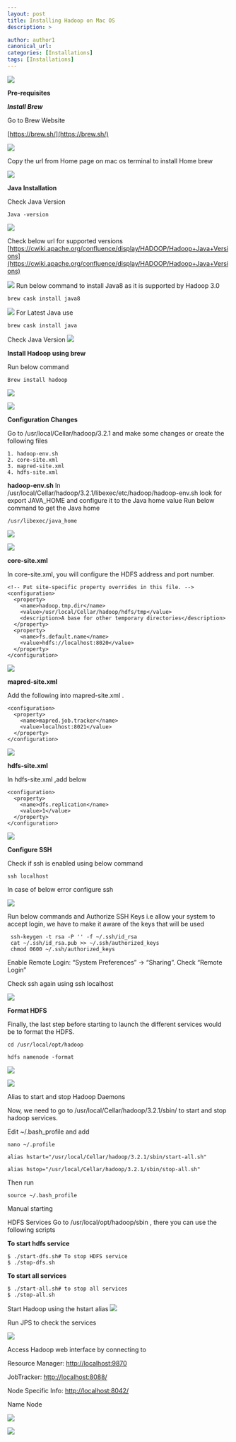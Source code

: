 ```yaml
---
layout: post
title: Installing Hadoop on Mac OS
description: >

author: author1
canonical_url:
categories: [Installations]
tags: [Installations]
---
```

![](/BeerAndDiapers.ai/images/installingHadoppOnMacos/21.png)

**Pre-requisites**

***Install Brew***

Go to Brew Website

[https://brew.sh/](https://brew.sh/)

![](/BeerAndDiapers.ai/images/installingHadoppOnMacos/1.png)

Copy the url from Home page on mac os terminal to install Home brew

![](/BeerAndDiapers.ai/images/installingHadoppOnMacos/2.png)


**Java Installation**

Check Java Version
```
Java -version
```
![](/BeerAndDiapers.ai/images/installingHadoppOnMacos/3.png)


Check below url for supported versions
[https://cwiki.apache.org/confluence/display/HADOOP/Hadoop+Java+Versions](https://cwiki.apache.org/confluence/display/HADOOP/Hadoop+Java+Versions)

![](/BeerAndDiapers.ai/images/installingHadoppOnMacos/4.png)
Run below command to install Java8 as it is supported by Hadoop 3.0
```
brew cask install java8
```
![](/BeerAndDiapers.ai/images/installingHadoppOnMacos/5.png)
For Latest Java use

```
brew cask install java
```
Check Java Version
![](/BeerAndDiapers.ai/images/installingHadoppOnMacos/6.png)


**Install Hadoop using brew**

Run below command
```
Brew install hadoop
```


![](/BeerAndDiapers.ai/images/installingHadoppOnMacos/7.png)

![](/BeerAndDiapers.ai/images/installingHadoppOnMacos/8.png)

**Configuration Changes**

Go to  /usr/local/Cellar/hadoop/3.2.1 and make some changes or create the following files

	1. hadoop-env.sh
	2. core-site.xml
	3. mapred-site.xml
	4. hdfs-site.xml

**hadoop-env.sh**
In  /usr/local/Cellar/hadoop/3.2.1/libexec/etc/hadoop/hadoop-env.sh  look for export JAVA_HOME and configure it to the Java home value
Run below command to get the Java home

    /usr/libexec/java_home



![](/BeerAndDiapers.ai/images/installingHadoppOnMacos/9.png)

![](/BeerAndDiapers.ai/images/installingHadoppOnMacos/10.png)


**core-site.xml**

In core-site.xml, you will configure the HDFS address and port number.
```
<!-- Put site-specific property overrides in this file. -->
<configuration>
  <property>
    <name>hadoop.tmp.dir</name>
    <value>/usr/local/Cellar/hadoop/hdfs/tmp</value>
    <description>A base for other temporary directories</description>             
  </property>
  <property>
    <name>fs.default.name</name>
    <value>hdfs://localhost:8020</value>
  </property>
</configuration>
```

![](/BeerAndDiapers.ai/images/installingHadoppOnMacos/11.png)



**mapred-site.xml**


Add the following into mapred-site.xml .
```
<configuration>
  <property>
    <name>mapred.job.tracker</name>
    <value>localhost:8021</value>
  </property>
</configuration>
```

![](/BeerAndDiapers.ai/images/installingHadoppOnMacos/12.png)


**hdfs-site.xml**

In hdfs-site.xml ,add below
```
<configuration>
  <property>
    <name>dfs.replication</name>
    <value>1</value>
  </property>
</configuration>
```
![](/BeerAndDiapers.ai/images/installingHadoppOnMacos/13.png)


**Configure SSH**

Check if ssh is enabled using below command

    ssh localhost

In case of below error configure ssh

![](/BeerAndDiapers.ai/images/installingHadoppOnMacos/14.png)

Run below commands and Authorize SSH Keys i.e allow your system to accept login, we have to make it aware of the keys that will be used
```
 ssh-keygen -t rsa -P '' -f ~/.ssh/id_rsa
 cat ~/.ssh/id_rsa.pub >> ~/.ssh/authorized_keys
 chmod 0600 ~/.ssh/authorized_keys
```
Enable Remote Login: “System Preferences” -> “Sharing”. Check “Remote Login”

Check ssh again using ssh localhost

![](/BeerAndDiapers.ai/images/installingHadoppOnMacos/15.png)


**Format HDFS**

Finally, the last step before starting to launch the different services would be to format the HDFS.

    cd /usr/local/opt/hadoop

    hdfs namenode -format

![](/BeerAndDiapers.ai/images/installingHadoppOnMacos/16.png)

![](/BeerAndDiapers.ai/images/installingHadoppOnMacos/17.png)

Alias to start and stop Hadoop Daemons

Now, we need to go to /usr/local/Cellar/hadoop/3.2.1/sbin/ to start and stop hadoop services.

Edit ~/.bash_profile and add
```
nano ~/.profile

alias hstart="/usr/local/Cellar/hadoop/3.2.1/sbin/start-all.sh"

alias hstop="/usr/local/Cellar/hadoop/3.2.1/sbin/stop-all.sh"
```
Then run
```
source ~/.bash_profile
```

Manual starting

HDFS Services
Go to /usr/local/opt/hadoop/sbin , there you can use the following scripts

**To start hdfs service**
```
$ ./start-dfs.sh# To stop HDFS service
$ ./stop-dfs.sh
```
**To start all services**
```
$ ./start-all.sh# to stop all services
$ ./stop-all.sh
```

Start Hadoop using the hstart alias
![](/BeerAndDiapers.ai/images/installingHadoppOnMacos/18.png)



Run JPS to check the services

![](/BeerAndDiapers.ai/images/installingHadoppOnMacos/19.png)

Access Hadoop web interface by connecting to

Resource Manager:  [http://localhost:9870](http://localhost:9870)

JobTracker: [http://localhost:8088/](http://localhost:8088/)

Node Specific Info:  [http://localhost:8042/](http://localhost:8042/)

Name Node

![](/BeerAndDiapers.ai/images/installingHadoppOnMacos/20.png)

![](/BeerAndDiapers.ai/images/installingHadoppOnMacos/21.png)
